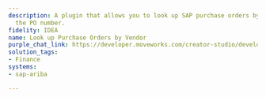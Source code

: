 ```yaml
---
description: A plugin that allows you to look up SAP purchase orders by providing
  the PO number.
fidelity: IDEA
name: Look up Purchase Orders by Vendor
purple_chat_link: https://developer.moveworks.com/creator-studio/developer-tools/purple-chat-builder/?workspace=%7B%22title%22%3A%22My+Workspace%22%2C%22botSettings%22%3A%7B%7D%2C%22mocks%22%3A%5B%7B%22id%22%3A5029%2C%22title%22%3A%22Mock+1%22%2C%22transcript%22%3A%7B%22settings%22%3A%7B%22colorStyle%22%3A%22LIGHT%22%2C%22startTime%22%3A%2211%3A43+AM%22%2C%22defaultPerson%22%3A%22GWEN%22%2C%22editable%22%3Atrue%7D%2C%22messages%22%3A%5B%7B%22from%22%3A%22USER%22%2C%22text%22%3A%22Can+you+show+me+the+latest+purchase+order+details+from+AWS%3F%22%7D%2C%7B%22from%22%3A%22BOT%22%2C%22text%22%3A%22Sure%21+Here+are+the+details+of+the+latest+purchase+order+from+AWS%3A%22%2C%22cards%22%3A%5B%7B%22text%22%3A%22%3Cb%3EPO+Number%3A%3C%2Fb%3E+123456%3Cbr%3E%3Cb%3EDate%3A%3C%2Fb%3E+2023-04-15%3Cbr%3E%3Cb%3ETotal%3A%3C%2Fb%3E+%245%2C200%3Cbr%3E%3Cb%3EStatus%3A%3C%2Fb%3E+Approved%3Cbr%3E%3Cb%3EDetails%3A%3C%2Fb%3E+Cloud+hosting+services+for+April+2023.%22%7D%2C%7B%22title%22%3A%22Line+Items%22%2C%22text%22%3A%22%3Cb%3E1.%3C%2Fb%3E+EC2+Instances+-+%242%2C000%3Cbr%3E%3Cb%3E2.%3C%2Fb%3E+S3+Storage+-+%241%2C200%3Cbr%3E%3Cb%3E3.%3C%2Fb%3E+RDS+Services+-+%242%2C000%22%7D%2C%7B%22buttons%22%3A%5B%7B%22style%22%3A%22PRIMARY%22%2C%22text%22%3A%22View+in+Ariba%22%7D%5D%7D%5D%7D%5D%7D%7D%5D%7D
solution_tags:
- Finance
systems:
- sap-ariba

---
```

